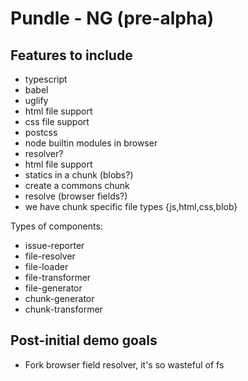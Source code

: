 # Pundle - NG (pre-alpha)

## Features to include

- typescript
- babel
- uglify
- html file support
- css file support
- postcss
- node builtin modules in browser
- resolver?
- html file support
- statics in a chunk (blobs?)
- create a commons chunk
- resolve (browser fields?)
- we have chunk specific file types {js,html,css,blob}

Types of components:

- issue-reporter
- file-resolver
- file-loader
- file-transformer
- file-generator
- chunk-generator
- chunk-transformer

## Post-initial demo goals

- Fork browser field resolver, it's so wasteful of fs
